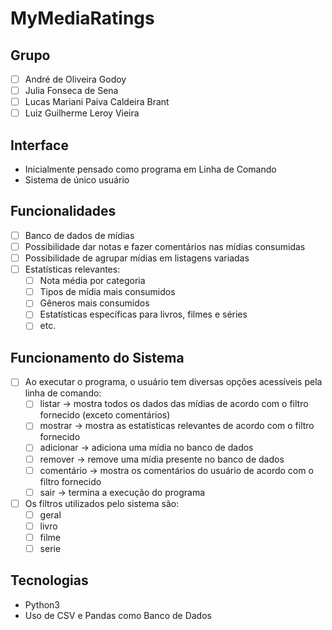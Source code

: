 # MyMediaRatings

## Grupo

- [ ] André de Oliveira Godoy
- [ ] Julia Fonseca de Sena
- [ ] Lucas Mariani Paiva Caldeira Brant
- [ ] Luiz Guilherme Leroy Vieira

## Interface

- Inicialmente pensado como programa em Linha de Comando
- Sistema de único usuário

## Funcionalidades

- [ ] Banco de dados de mídias
- [ ] Possibilidade dar notas e fazer comentários nas mídias consumidas
- [ ] Possibilidade de agrupar mídias em listagens variadas
- [ ] Estatísticas relevantes:
	- [ ] Nota média por categoria
	- [ ] Tipos de mídia mais consumidos
	- [ ] Gêneros mais consumidos
	- [ ] Estatísticas específicas para livros, filmes e séries
	- [ ] etc.

## Funcionamento do Sistema

- [ ] Ao executar o programa, o usuário tem diversas opções acessíveis pela linha de comando:
	- [ ] listar -> mostra todos os dados das mídias de acordo com o filtro fornecido (exceto comentários)
	- [ ] mostrar -> mostra as estatísticas relevantes de acordo com o filtro fornecido
	- [ ] adicionar -> adiciona uma mídia no banco de dados
	- [ ] remover -> remove uma mídia presente no banco de dados
	- [ ] comentário -> mostra os comentários do usuário de acordo com o filtro fornecido
	- [ ] sair -> termina a execução do programa
- [ ] Os filtros utilizados pelo sistema são:
	- [ ] geral
	- [ ] livro
	- [ ] filme
	- [ ] serie

## Tecnologias

- Python3
- Uso de CSV e Pandas como Banco de Dados

